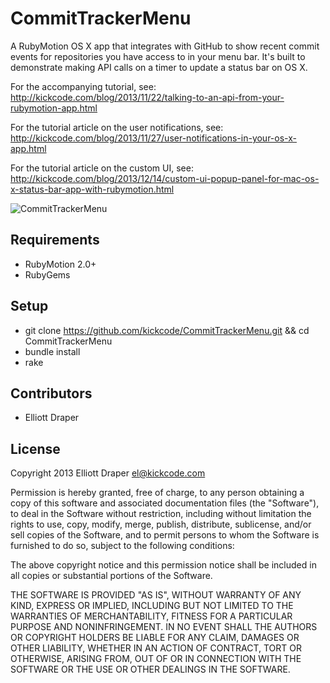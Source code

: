 # CommitTrackerMenu

A RubyMotion OS X app that integrates with GitHub to show recent commit events for repositories you have access to in your menu bar. It's built to demonstrate making API calls on a timer to update a status bar on OS X.

For the accompanying tutorial, see: http://kickcode.com/blog/2013/11/22/talking-to-an-api-from-your-rubymotion-app.html

For the tutorial article on the user notifications, see: http://kickcode.com/blog/2013/11/27/user-notifications-in-your-os-x-app.html

For the tutorial article on the custom UI, see: http://kickcode.com/blog/2013/12/14/custom-ui-popup-panel-for-mac-os-x-status-bar-app-with-rubymotion.html

![CommitTrackerMenu](https://raw.github.com/kickcode/CommitTrackerMenu/master/commit_tracker_menu.gif)

## Requirements

* RubyMotion 2.0+
* RubyGems

## Setup

* git clone https://github.com/kickcode/CommitTrackerMenu.git && cd CommitTrackerMenu
* bundle install
* rake

## Contributors

* Elliott Draper

## License

Copyright 2013 Elliott Draper <el@kickcode.com>

Permission is hereby granted, free of charge, to any person obtaining
a copy of this software and associated documentation files (the
"Software"), to deal in the Software without restriction, including
without limitation the rights to use, copy, modify, merge, publish,
distribute, sublicense, and/or sell copies of the Software, and to
permit persons to whom the Software is furnished to do so, subject to
the following conditions:

The above copyright notice and this permission notice shall be
included in all copies or substantial portions of the Software.

THE SOFTWARE IS PROVIDED "AS IS", WITHOUT WARRANTY OF ANY KIND,
EXPRESS OR IMPLIED, INCLUDING BUT NOT LIMITED TO THE WARRANTIES OF
MERCHANTABILITY, FITNESS FOR A PARTICULAR PURPOSE AND
NONINFRINGEMENT. IN NO EVENT SHALL THE AUTHORS OR COPYRIGHT HOLDERS BE
LIABLE FOR ANY CLAIM, DAMAGES OR OTHER LIABILITY, WHETHER IN AN ACTION
OF CONTRACT, TORT OR OTHERWISE, ARISING FROM, OUT OF OR IN CONNECTION
WITH THE SOFTWARE OR THE USE OR OTHER DEALINGS IN THE SOFTWARE.
